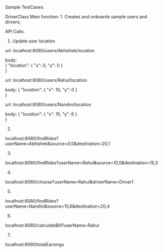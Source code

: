 Sample TestCases:

DriverClass Main function:
	1. Creates and onboards sample users and drivers;

API Calls:

1. Update user location

url: localhost:8080/users/Abhishek/location

body:    
    {
        "location": {
            "x": 0,
            "y": 0
        }        
    }


url: localhost:8080/users/Rahul/location

body:
    {
        "location": {
            "x": 10,
            "y": 0
        }        
    }


url: localhost:8080/users/Nandini/location

body:
    {
        "location": {
            "x": 15,
            "y": 6
        }        
    }

2. 
localhost:8080/findRides?userName=Abhishek&source=0,0&destination=20,1

3.
localhost:8080/findRides?userName=Rahul&source=10,0&destination=15,3

4.
localhost:8080/choose?userName=Rahul&driverName=Driver1

5.
localhost:8080/findRides?userName=Nandini&source=15,6&destination=20,4

6.
localhost:8080/calculateBill?userName=Rahul

7.
localhost:8080/totalEarnings
